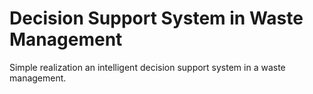 # Decision Support System in Waste Management
Simple realization an intelligent decision support system in a waste management.
